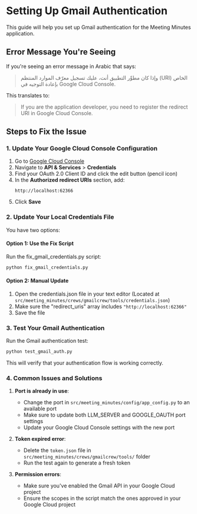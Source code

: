 # Setting Up Gmail Authentication

This guide will help you set up Gmail authentication for the Meeting Minutes application.

## Error Message You're Seeing

If you're seeing an error message in Arabic that says:
> وإذا كان مطوِّر التطبيق أنت، عليك تسجيل معرّف الموارد المنتظم (URI) الخاص بإعادة التوجيه في Google Cloud Console.

This translates to:
> If you are the application developer, you need to register the redirect URI in Google Cloud Console.

## Steps to Fix the Issue

### 1. Update Your Google Cloud Console Configuration

1. Go to [Google Cloud Console](https://console.cloud.google.com/)
2. Navigate to **API & Services** > **Credentials**
3. Find your OAuth 2.0 Client ID and click the edit button (pencil icon)
4. In the **Authorized redirect URIs** section, add:
   ```
   http://localhost:62366
   ```
5. Click **Save**

### 2. Update Your Local Credentials File

You have two options:

#### Option 1: Use the Fix Script

Run the fix_gmail_credentials.py script:
```bash
python fix_gmail_credentials.py
```

#### Option 2: Manual Update

1. Open the credentials.json file in your text editor
   (Located at `src/meeting_minutes/crews/gmailcrew/tools/credentials.json`)
2. Make sure the "redirect_uris" array includes `"http://localhost:62366"`
3. Save the file

### 3. Test Your Gmail Authentication

Run the Gmail authentication test:
```bash
python test_gmail_auth.py
```

This will verify that your authentication flow is working correctly.

### 4. Common Issues and Solutions

1. **Port is already in use**:
   - Change the port in `src/meeting_minutes/config/app_config.py` to an available port
   - Make sure to update both LLM_SERVER and GOOGLE_OAUTH port settings
   - Update your Google Cloud Console settings with the new port

2. **Token expired error**:
   - Delete the `token.json` file in `src/meeting_minutes/crews/gmailcrew/tools/` folder
   - Run the test again to generate a fresh token

3. **Permission errors**:
   - Make sure you've enabled the Gmail API in your Google Cloud project
   - Ensure the scopes in the script match the ones approved in your Google Cloud project
